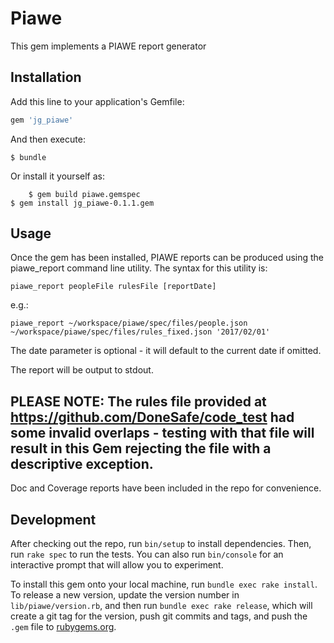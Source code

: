 # Piawe

This gem implements a PIAWE report generator

## Installation

Add this line to your application's Gemfile:

```ruby
gem 'jg_piawe'
```

And then execute:

    $ bundle

Or install it yourself as:

		$ gem build piawe.gemspec 
    $ gem install jg_piawe-0.1.1.gem

## Usage

Once the gem has been installed, PIAWE reports can be produced using the piawe_report command line utility. The syntax for this utility is:

```
piawe_report peopleFile rulesFile [reportDate]
```
e.g.:
```
piawe_report ~/workspace/piawe/spec/files/people.json ~/workspace/piawe/spec/files/rules_fixed.json '2017/02/01'
```

The date parameter is optional - it will default to the current date if omitted.

The report will be output to stdout.

## PLEASE NOTE: The rules file provided at https://github.com/DoneSafe/code_test had some invalid overlaps - testing with that file will result in this Gem rejecting the file with a descriptive exception.

Doc and Coverage reports have been included in the repo for convenience.

## Development

After checking out the repo, run `bin/setup` to install dependencies. Then, run `rake spec` to run the tests. You can also run `bin/console` for an interactive prompt that will allow you to experiment.

To install this gem onto your local machine, run `bundle exec rake install`. To release a new version, update the version number in `lib/piawe/version.rb`, and then run `bundle exec rake release`, which will create a git tag for the version, push git commits and tags, and push the `.gem` file to [rubygems.org](https://rubygems.org).



